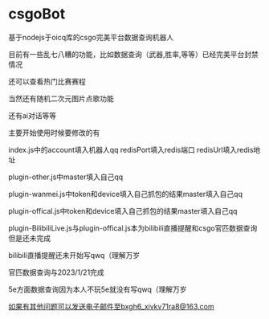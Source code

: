 # csgoBot
基于nodejs于oicq库的csgo完美平台数据查询机器人


目前有一些乱七八糟的功能，比如数据查询（武器,胜率,等等）已经完美平台封禁情况

还可以查看热门比赛赛程

当然还有随机二次元图片点歌功能

还有ai对话等等


主要开始使用时候要修改的有

index.js中的account填入机器人qq redisPort填入redis端口 redisUrl填入redis地址
           
plugin-other.js中master填入自己qq

plugin-wanmei.js中token和device填入自己抓包的结果master填入自己qq

plugin-offical.js中token和device填入自己抓包的结果master填入自己qq


plugin-BilibiliLive.js与plugin-offical.js本为bilibili直播提醒和csgo官匹数据查询但是还未完成

bilibili直播提醒还未开始写qwq（理解万岁

官匹数据查询与2023/1/21完成

5e方面数据查询因为本人不玩5e就没有写qwq（理解万岁

如果有其他问题可以发送电子邮件至bxgh6_xivkv71ra8@163.com
